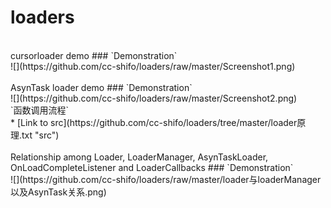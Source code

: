 # loaders
<br>
cursorloader demo
### `Demonstration`<br>
![](https://github.com/cc-shifo/loaders/raw/master/Screenshot1.png)<br>
<br>
AsynTask loader demo
### `Demonstration`<br>
![](https://github.com/cc-shifo/loaders/raw/master/Screenshot2.png)<br>
`函数调用流程`<br>
* [Link to src](https://github.com/cc-shifo/loaders/tree/master/loader原理.txt "src")<br>
<br>
Relationship among Loader, LoaderManager, AsynTaskLoader, OnLoadCompleteListener and LoaderCallbacks
### `Demonstration`<br>
![](https://github.com/cc-shifo/loaders/raw/master/loader与loaderManager以及AsynTask关系.png)<br>
